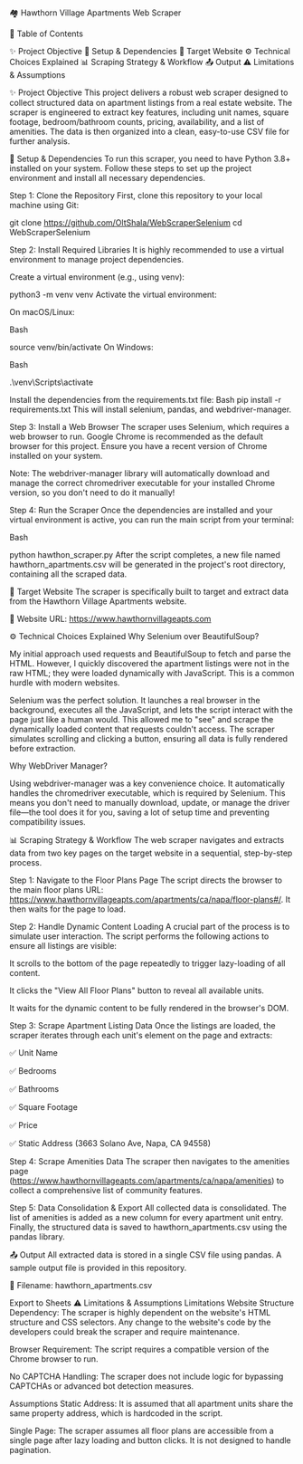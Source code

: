 🏘️ Hawthorn Village Apartments Web Scraper

📖 Table of Contents

✨ Project Objective
🚀 Setup & Dependencies
🎯 Target Website
⚙️ Technical Choices Explained
📊 Scraping Strategy & Workflow
📤 Output
⚠️ Limitations & Assumptions



✨ Project Objective
This project delivers a robust web scraper designed to collect structured data on apartment listings from a real estate website. The scraper is engineered to extract key features, including unit names, square footage, bedroom/bathroom counts, pricing, availability, and a list of amenities. The data is then organized into a clean, easy-to-use CSV file for further analysis.

🚀 Setup & Dependencies
To run this scraper, you need to have Python 3.8+ installed on your system. Follow these steps to set up the project environment and install all necessary dependencies.

Step 1: Clone the Repository
First, clone this repository to your local machine using Git:



git clone https://github.com/OltShala/WebScraperSelenium
cd WebScraperSelenium


Step 2: Install Required Libraries
It is highly recommended to use a virtual environment to manage project dependencies.

Create a virtual environment (e.g., using venv):



python3 -m venv venv
Activate the virtual environment:

On macOS/Linux:

Bash

source venv/bin/activate
On Windows:

Bash

.\venv\Scripts\activate

Install the dependencies from the requirements.txt file:
Bash
pip install -r requirements.txt
This will install selenium, pandas, and webdriver-manager.

Step 3: Install a Web Browser
The scraper uses Selenium, which requires a web browser to run. Google Chrome is recommended as the default browser for this project. Ensure you have a recent version of Chrome installed on your system.

Note: The webdriver-manager library will automatically download and manage the correct chromedriver executable for your installed Chrome version, so you don't need to do it manually!

Step 4: Run the Scraper
Once the dependencies are installed and your virtual environment is active, you can run the main script from your terminal:

Bash

python hawthon_scraper.py
After the script completes, a new file named hawthorn_apartments.csv will be generated in the project's root directory, containing all the scraped data.

🎯 Target Website
The scraper is specifically built to target and extract data from the Hawthorn Village Apartments website.

🔗 Website URL: https://www.hawthornvillageapts.com

⚙️ Technical Choices Explained
Why Selenium over BeautifulSoup?

My initial approach used requests and BeautifulSoup to fetch and parse the HTML. However, I quickly discovered the apartment listings were not in the raw HTML; they were loaded dynamically with JavaScript. This is a common hurdle with modern websites.

Selenium was the perfect solution. It launches a real browser in the background, executes all the JavaScript, and lets the script interact with the page just like a human would. This allowed me to "see" and scrape the dynamically loaded content that requests couldn't access. The scraper simulates scrolling and clicking a button, ensuring all data is fully rendered before extraction.

Why WebDriver Manager?

Using webdriver-manager was a key convenience choice. It automatically handles the chromedriver executable, which is required by Selenium. This means you don't need to manually download, update, or manage the driver file—the tool does it for you, saving a lot of setup time and preventing compatibility issues.

📊 Scraping Strategy & Workflow
The web scraper navigates and extracts data from two key pages on the target website in a sequential, step-by-step process.

Step 1: Navigate to the Floor Plans Page
The script directs the browser to the main floor plans URL: https://www.hawthornvillageapts.com/apartments/ca/napa/floor-plans#/. It then waits for the page to load.

Step 2: Handle Dynamic Content Loading
A crucial part of the process is to simulate user interaction. The script performs the following actions to ensure all listings are visible:

It scrolls to the bottom of the page repeatedly to trigger lazy-loading of all content.

It clicks the "View All Floor Plans" button to reveal all available units.

It waits for the dynamic content to be fully rendered in the browser's DOM.

Step 3: Scrape Apartment Listing Data
Once the listings are loaded, the scraper iterates through each unit's element on the page and extracts:

✅ Unit Name

✅ Bedrooms

✅ Bathrooms

✅ Square Footage

✅ Price

✅ Static Address (3663 Solano Ave, Napa, CA 94558)

Step 4: Scrape Amenities Data
The scraper then navigates to the amenities page (https://www.hawthornvillageapts.com/apartments/ca/napa/amenities) to collect a comprehensive list of community features.

Step 5: Data Consolidation & Export
All collected data is consolidated. The list of amenities is added as a new column for every apartment unit entry. Finally, the structured data is saved to hawthorn_apartments.csv using the pandas library.

📤 Output
All extracted data is stored in a single CSV file using pandas. A sample output file is provided in this repository.

📁 Filename: hawthorn_apartments.csv

Export to Sheets
⚠️ Limitations & Assumptions
Limitations
Website Structure Dependency: The scraper is highly dependent on the website's HTML structure and CSS selectors. Any change to the website's code by the developers could break the scraper and require maintenance.

Browser Requirement: The script requires a compatible version of the Chrome browser to run.

No CAPTCHA Handling: The scraper does not include logic for bypassing CAPTCHAs or advanced bot detection measures.

Assumptions
Static Address: It is assumed that all apartment units share the same property address, which is hardcoded in the script.

Single Page: The scraper assumes all floor plans are accessible from a single page after lazy loading and button clicks. It is not designed to handle pagination.
